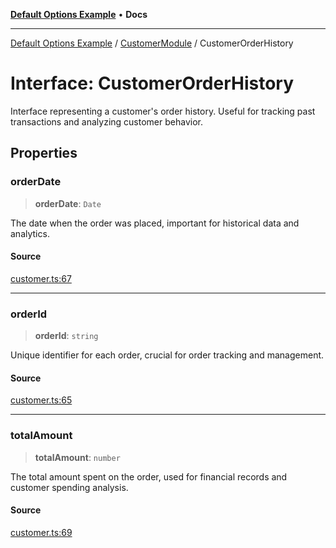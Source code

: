 [**Default Options Example**](../../README.md) • **Docs**

***

[Default Options Example](../../modules.md) / [CustomerModule](../README.md) / CustomerOrderHistory

# Interface: CustomerOrderHistory

Interface representing a customer's order history.
Useful for tracking past transactions and analyzing customer behavior.

## Properties

### orderDate

> **orderDate**: `Date`

The date when the order was placed, important for historical data and analytics.

#### Source

[customer.ts:67](https://github.com/typedoc2md/typedoc-plugin-markdown-examples/blob/e63f907fc136a040020fb1d12b594c3baad2ce3b/examples/src/customer.ts#L67)

***

### orderId

> **orderId**: `string`

Unique identifier for each order, crucial for order tracking and management.

#### Source

[customer.ts:65](https://github.com/typedoc2md/typedoc-plugin-markdown-examples/blob/e63f907fc136a040020fb1d12b594c3baad2ce3b/examples/src/customer.ts#L65)

***

### totalAmount

> **totalAmount**: `number`

The total amount spent on the order, used for financial records and customer spending analysis.

#### Source

[customer.ts:69](https://github.com/typedoc2md/typedoc-plugin-markdown-examples/blob/e63f907fc136a040020fb1d12b594c3baad2ce3b/examples/src/customer.ts#L69)
